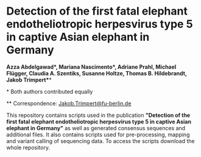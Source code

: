 # Detection of the first fatal elephant endotheliotropic herpesvirus type 5 in captive Asian elephant in Germany


**Azza Abdelgawad\*, Mariana Nascimento\*, Adriane Prahl, Michael Flügger, Claudia A. Szentiks, Susanne Holtze, Thomas B. Hildebrandt, Jakob Trimpert\****

\* Both authors contributed equally

\** Correspondence: Jakob.Trimpert@fu-berlin.de


This repository contains scripts used in the publication **"Detection of the first fatal elephant endotheliotropic herpesvirus type 5 in captive Asian elephant in Germany"** as well as generated consensus sequences and additional files. It also contains scripts used for pre-processing, mapping and variant calling of sequencing data. To access the scripts download the whole repository.
